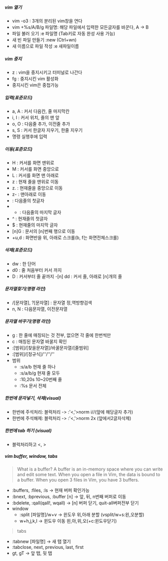 

##### vim 열기
- vim -o3 : 3개의 분리된 vim창을 연다
- vim +%s/A/B/g 파일명: 해당 파일에서 입력한 모든글자를 바꾼다, A -> B
- 파일 불러 오기           :e 파일명        (Tab키로 자동 완성 사용 가능)
- 새 빈 파일 만들기        :new             (Ctrl+wn)
- 새 이름으로 파일 작성    :e 새파일이름


##### vim 중지
- <ctrl>z : vim을 중지시키고 터미널로 나간다
- fg : 중지시킨 vim 활성화
- 중지시킨 vim은 중첩가능 




##### 입력(표준모드)
- a, A : 커서 다음칸, 줄 마지막칸
- i, I : 커서 위치, 줄의 맨 앞
- o, O : 다음줄 추가, 이전줄 추가
- s, S : 커서 한글자 지우기, 한줄 지우기
- 명령 실행후에 입력

##### 이동(표준모드)
- H : 커서를 화면 맨위로
- M : 커서를 화면 중앙으로 
- L : 커서를 화면 맨 아래로
- z<enter> : 현재 줄을 맨위로 이동
- z. : 현재줄을 중앙으로 이동
- z- : 맨아래로 이동
- <enter> : 다음줄의 첫글자
- - : 다음줄의 마지막 글자
- ^ : 현재줄의 첫글자
- $ : 현재줄의 마지막 글자
- [n]G : 문서의 [n]번째 행으로 이동
- <ctrl>+u,d : 화면반을 위, 아래로 스크롤(b, f는 화면전체스크롤)
    
##### 삭제(표준모드)
- dw : 한 단어
- d0 : 줄 처음부터 커서 까지
- D : 커서부터 줄 끝까지
-[n] dd : 커서 줄, 아래로 [n]개의 줄 

##### 문자열찾기(명령 라인)
- /[문자열], ?[문자열] : 문자열 정,역방향검색
- n, N : 다음문자열, 이전문자열

##### 문자열 바꾸기(명령 라인)
- g : 한 줄에 매칭되는 것 전부, 없으면 각 줄에 한번씩만
- c : 매칭된 문자열 바꿀지 확인
- :[범위]/[찾을문자열]/바꿀문자열/[줄범위]
- :[범위]/[정규식]/''/''/''
- 범위
	- :s/a/b  현재 줄 하나
	- :s/a/b/g  현재 줄 모두
	- :10,20s  10~20번째 줄
	- :%s 	문서 전체

##### 한번에 문자넣기, 삭제(visual)
- 한번에 주석처리: 블럭처리 -> :'<,'>norm i//(앞에 해당글자 추가)
- 한번에 주석해제: 블럭처리 -> :'<,'>norm 2x (앞에서2글자삭제)

##### 한번에 tab 하기 (visual)
- 블럭처리하고 <, >  
 
##### vim buffer, window, tabs
> What is a buffer?
A buffer is an in-memory space where you can write and edit some text. When you open a file in Vim, the data is bound to a buffer. When you open 3 files in Vim, you have 3 buffers.
- :buffers, :files, :ls 		-> 현재 버퍼 확인가능
- :bnext, :bprevious, :buffer [n] 	-> 앞, 뒤, n번째 버퍼로 이동
- :bdelete, :qall(qall!, wqall) 	->  [n] 버퍼 닫기, quit-all버퍼전부 닫기
- window 
	- :split [파일명]/<ctrl>w+v  	-> 윈도우 위,아래 분할 (vsplit/<ctrl>w+s:왼,오분할)
	- <ctrl>w+h,j,k,l 		-> 윈도우 이동 왼,아,위,오(+c:윈도우닫기)

> tabs
- :tabnew [파일명] 		-> 새 탭 열기
- :tabclose, next, previous, last, first
- gt, gT 			-> 앞 탭, 뒷 탭


